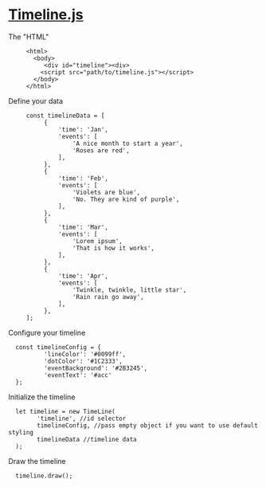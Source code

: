 # [Timeline.js](https://a4arjun.github.io/timeline/v1)

The "HTML"
       

         <html>
           <body>
              <div id="timeline"><div>
             <script src="path/to/timeline.js"></script>
           </body>
         </html>
       

     
Define your data
       


         const timelineData = [
              {
                  'time': 'Jan',
                  'events': [
                      'A nice month to start a year',
                      'Roses are red',
                  ],
              },
              {
                  'time': 'Feb',
                  'events': [
                      'Violets are blue',
                      'No. They are kind of purple',
                  ],
              },
              {
                  'time': 'Mar',
                  'events': [
                      'Lorem ipsum',
                      'That is how it works',
                  ],
              },
              {
                  'time': 'Apr',
                  'events': [
                      'Twinkle, twinkle, little star',
                      'Rain rain go away',
                  ],
              },
         ];
       

     
Configure your timeline
       


      const timelineConfig = {
              'lineColor': '#0099ff',
              'dotColor': '#1C2333',
              'eventBackground': '#2B3245',
              'eventText': '#acc'
      };
       

     
Initialize the timeline
       


      let timeline = new TimeLine(
            'timeline', //id selector
            timelineConfig, //pass empty object if you want to use default styling
            timelineData //timeline data
      );
       

     
Draw the timeline
       

      timeline.draw();
       
